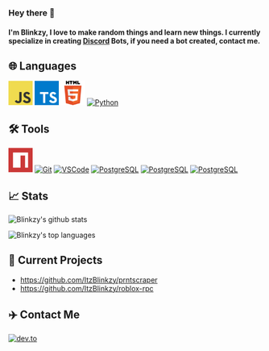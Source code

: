 
### Hey there 👋

#### I'm Blinkzy, I love to make random things and learn new things. I currently specialize in creating [Discord](https://discord.com) Bots, if you need a bot created, contact me.

## 🌐 Languages
[<img src="https://raw.githubusercontent.com/github/explore/80688e429a7d4ef2fca1e82350fe8e3517d3494d/topics/javascript/javascript.png" alt="Javascript" width="48">](https://developer.mozilla.org/en-US/docs/Web/JavaScript) [<img src="https://raw.githubusercontent.com/github/explore/80688e429a7d4ef2fca1e82350fe8e3517d3494d/topics/typescript/typescript.png" alt="Typescript" width="48">](https://www.typescriptlang.org/) [<img src="https://raw.githubusercontent.com/github/explore/80688e429a7d4ef2fca1e82350fe8e3517d3494d/topics/html/html.png" alt="Typescript" width="48">](https://developer.mozilla.org/en-US/docs/Web/HTML)
[<img src="https://upload.wikimedia.org/wikipedia/commons/thumb/c/c3/Python-logo-notext.svg/768px-Python-logo-notext.svg.png" alt="Python" width="48">](https://docs.python.org/3/)

## 🛠️ Tools
[<img src="https://raw.githubusercontent.com/github/explore/80688e429a7d4ef2fca1e82350fe8e3517d3494d/topics/npm/npm.png" alt="Node Package Manager" width="48">](https://npmjs.com)
[<img src="https://raw.githubusercontent.com/Delta456/Delta456/master/img/git.png" alt="Git" width="48">](https://git-scm.com/) [<img src="https://upload.wikimedia.org/wikipedia/commons/9/9a/Visual_Studio_Code_1.35_icon.svg" alt="VSCode" width="48">](https://code.visualstudio.com/)
[<img src="https://d1.awsstatic.com/rdsImages/postgresql_logo.6de4615badd99412268bc6aa8fc958a0f403dd41.png" alt="PostgreSQL" width="48">](https://www.postgresql.org)
[<img src="https://cdn.iconscout.com/icon/free/png-512/heroku-5-569467.png" alt="PostgreSQL" width="50">](https://www.heroku.com)
[<img src="https://pypi.org/static/images/logo-large.72ad8bf1.svg" alt="PostgreSQL" width="70">](https://www.pypi.org)

## 📈 Stats
![Blinkzy's github stats](https://github-readme-stats.vercel.app/api?username=itzblinkzy&show_icons=true&theme=radical)

![Blinkzy's top languages](https://github-readme-stats.vercel.app/api/top-langs/?username=itzblinkzy&layout=compact&theme=radical)

## 🔭 Current Projects

- https://github.com/ItzBlinkzy/prntscraper
- https://github.com/ItzBlinkzy/roblox-rpc

## ✈️ Contact Me
[<img src="https://cdn.icon-icons.com/icons2/2224/PNG/512/discord_logo_icon_134445.png" alt="dev.to" width="55">](https://discord.com/invite/ur3mBg5)



<!--
**ItzBlinkzy/ItzBlinkzy** is a ✨ _special_ ✨ repository because its `README.md` (this file) appears on your GitHub profile.

Here are some ideas to get you started:

- 🔭 I’m currently working on ...
- 🌱 I’m currently learning ...
- 👯 I’m looking to collaborate on ...
- 🤔 I’m looking for help with ...
- 💬 Ask me about ...
- 📫 How to reach me: ...
- 😄 Pronouns: ...
- ⚡ Fun fact: ...
-->
